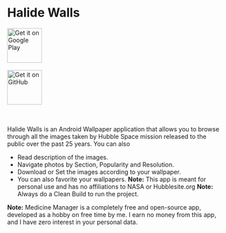 Halide Walls
==============
<a href="https://play.google.com/store/apps/" target="_blank">
<img src="https://play.google.com/intl/en_us/badges/images/generic/en-play-badge.png" alt="Get it on Google Play" height="80"/></a>
<br>
<br>
<a href="https://github.com/Jyotirdeb/MedicineManager/tree/master/MedicineManager/MedicineManager-release-2.5.9.apk" target="_blank">
<img src="https://assets-cdn.github.com/images/modules/logos_page/GitHub-Logo.png" alt="Get it on GitHub" height="80"/></a>
<br>
<br>
<br>

Halide Walls is an Android Wallpaper application that allows you to browse through all the images taken by  Hubble Space mission released to the public over the past 25 years. You can also
- Read description of the images.
- Navigate photos by Section, Popularity and Resolution.
- Download or Set the images according to your wallpaper.
- You can also favorite your wallpapers.
<b>Note:</b> This app is meant for personal use and has no affiliations to NASA or Hubblesite.org
<b>Note:</b> Always do a Clean Build to run the project.

<b>Note:</b> Medicine Manager is a completely free and open-source app, developed as a hobby on free time by me.  I earn no money from this app, and I have zero interest in your personal data.